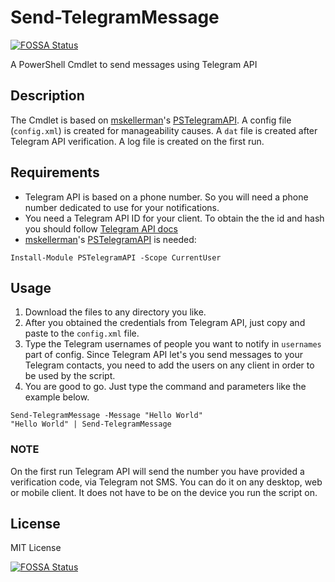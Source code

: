 # Send-TelegramMessage
[![FOSSA Status](https://app.fossa.io/api/projects/git%2Bgithub.com%2Fzbalkan%2FSend-TelegramMessage.svg?type=shield)](https://app.fossa.io/projects/git%2Bgithub.com%2Fzbalkan%2FSend-TelegramMessage?ref=badge_shield)


A PowerShell Cmdlet to send messages using Telegram API

## Description
The Cmdlet is based on [mskellerman](https://github.com/mkellerman)'s [PSTelegramAPI](https://github.com/mkellerman/PSTelegramAPI). A config file (`config.xml`) is created for manageability causes.
A `dat` file is created after Telegram API verification. A log file is created on the first run.

## Requirements
* Telegram API is based on a phone number. So you will need a phone number dedicated to use for your notifications.
* You need a Telegram API ID for your client. To obtain the the id and hash you should follow [Telegram API docs](https://core.telegram.org/api/obtaining_api_id)
* [mskellerman](https://github.com/mkellerman)'s [PSTelegramAPI](https://github.com/mkellerman/PSTelegramAPI) is needed:
```
Install-Module PSTelegramAPI -Scope CurrentUser
```

## Usage
1. Download the files to any directory you like.
2. After you obtained the credentials from Telegram API, just copy and paste to the `config.xml` file.
3. Type the Telegram usernames of people you want to notify in `usernames` part of config. Since Telegram API let's you send messages to your Telegram contacts, you need to add the users on any client in order to be used by the script.
4. You are good to go. Just type the command and parameters like the example below.

```
Send-TelegramMessage -Message "Hello World"
"Hello World" | Send-TelegramMessage
```

### NOTE
On the first run Telegram API will send the number you have provided a verification code, via Telegram not SMS. You can do it on any desktop, web or mobile client. It does not have to be on the device you run the script on.

## License
MIT License


[![FOSSA Status](https://app.fossa.io/api/projects/git%2Bgithub.com%2Fzbalkan%2FSend-TelegramMessage.svg?type=large)](https://app.fossa.io/projects/git%2Bgithub.com%2Fzbalkan%2FSend-TelegramMessage?ref=badge_large)
